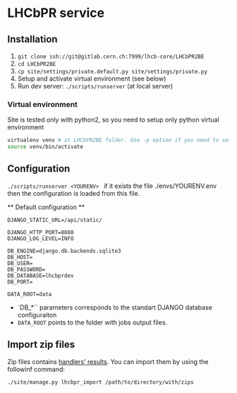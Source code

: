 # LHCbPR service


## Installation

1. `git clone ssh://git@gitlab.cern.ch:7999/lhcb-core/LHCbPR2BE`
1. `cd LHCbPR2BE`
1. `cp site/settings/private.default.py site/settings/private.py`
1. Setup and activate virtual environment (see below)
1. Run dev server: `./scripts/runserver`  (at local server)

### Virtual environment

Site is tested only with python2, so you need to setup only python virtual environment 


```sh
virtualenv venv # at LHCbPR2BE folder. Use -p option if you need to select python executable
source venv/bin/activate
```


## Configuration

`./scripts/runserver <YOURENV> ` if it exists the file ./envs/YOURENV.env then the configuration is loaded from this file.

** Default configuration **

```DJANGO_SECRET_KEY=PutYourKey
DJANGO_STATIC_URL=/api/static/

DJANGO_HTTP_PORT=8080
DJANGO_LOG_LEVEL=INFO

DB_ENGINE=django.db.backends.sqlite3
DB_HOST=
DB_USER=
DB_PASSWORD=
DB_DATABASE=lhcbprdev
DB_PORT=

DATA_ROOT=data
```

* `DB_*`` parameters corresponds to the standart DJANGO database configuraiton
* `DATA_ROOT` points to the folder with jobs output files.


## Import zip files
Zip files contains [handlers' results](https://gitlab.cern.ch/lhcb-core/LHCbPR2HD). You can import them by using the followinf command:

`./site/manage.py lhcbpr_import /path/to/directory/with/zips`

